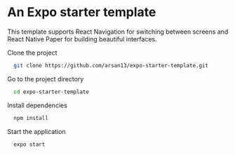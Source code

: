 # An Expo starter template

This template supports React Navigation for switching between screens and React Native Paper for building beautiful interfaces.

Clone the project

```bash
  git clone https://github.com/arsan13/expo-starter-template.git
```

Go to the project directory

```bash
  cd expo-starter-template
```

Install dependencies

```bash
  npm install
```

Start the application

```bash
  expo start
```
